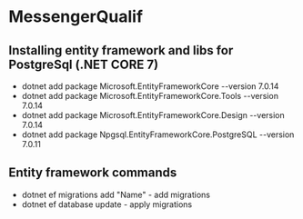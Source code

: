 # MessengerQualif

## Installing entity framework and libs for PostgreSql (.NET CORE 7)
* dotnet add package Microsoft.EntityFrameworkCore --version 7.0.14
* dotnet add package Microsoft.EntityFrameworkCore.Tools --version 7.0.14
* dotnet add package Microsoft.EntityFrameworkCore.Design --version 7.0.14
* dotnet add package Npgsql.EntityFrameworkCore.PostgreSQL --version 7.0.11

## Entity framework commands
* dotnet ef migrations add "Name" - add migrations
* dotnet ef database update - apply migrations
